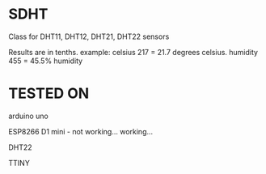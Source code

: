 # SDHT
Class for DHT11, DHT12, DHT21, DHT22 sensors


Results are in tenths.
example:
celsius 217 = 21.7 degrees celsius.
humidity 455 = 45.5% humidity


# TESTED ON

arduino uno

ESP8266 D1 mini - not working... working...

DHT22

TTINY
